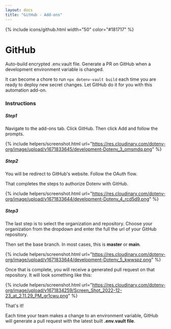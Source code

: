 ```yaml
---
layout: docs
title: "GitHub - Add-ons"
---
```


{% include icons/github.html width="50" color="#181717" %}

# GitHub

Auto-build encrypted .env.vault file. Generate a PR on GitHub when a development environment variable is changed.

It can become a chore to run `npx dotenv-vault build` each time you are ready to deploy new secret changes. Let GitHub do it for you with this automation add-on.

### Instructions

##### Step1

Navigate to the add-ons tab. Click GitHub. Then click Add and follow the prompts.

{% include helpers/screenshot.html url="https://res.cloudinary.com/dotenv-org/image/upload/v1671833645/development-Dotenv_3_omsmdq.png" %}

##### Step2

You will be redirect to GitHub's website. Follow the OAuth flow.

That completes the steps to authorize Dotenv with GitHub.

{% include helpers/screenshot.html url="https://res.cloudinary.com/dotenv-org/image/upload/v1671833644/development-Dotenv_4_rcd5d9.png" %}

##### Step3

The last step is to select the organization and repository. Choose your organization from the dropdown and enter the full the url of your GitHub repository.

Then set the base branch. In most cases, this is **master** or **main**.

{% include helpers/screenshot.html url="https://res.cloudinary.com/dotenv-org/image/upload/v1671833644/development-Dotenv_5_kwwspz.png" %}

Once that is complete, you will receive a generated pull request on that repository. It will look something like this:


{% include helpers/screenshot.html url="https://res.cloudinary.com/dotenv-org/image/upload/v1671834259/Screen_Shot_2022-12-23_at_2.11.29_PM_gr1cwu.png" %}

That's it!

Each time your team makes a change to an environment variable, GitHub will generate a pull request with the latest built **.env.vault file**.

